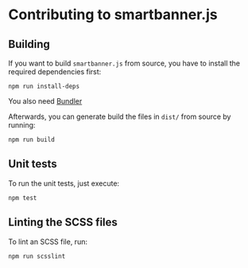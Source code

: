 # Contributing to smartbanner.js

## Building

If you want to build `smartbanner.js` from source, you have to install the required dependencies first:

```
npm run install-deps
```

You also need [Bundler](http://bundler.io/)

Afterwards, you can generate build the files in `dist/` from source by running:

```
npm run build
```

## Unit tests

To run the unit tests, just execute:

```
npm test
```

## Linting the SCSS files

To lint an SCSS file, run:

```
npm run scsslint
```